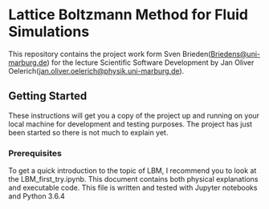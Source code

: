 # Lattice Boltzmann Method for Fluid Simulations

This repository contains the project work form Sven Brieden(Briedens@uni-marburg.de) for the lecture Scientific Software Development by Jan Oliver Oelerich(jan.oliver.oelerich@physik.uni-marburg.de).
 

## Getting Started

These instructions will get you a copy of the project up and running on your local machine for development and testing purposes. The project has just been started so there is not much to explain yet.

### Prerequisites
To get a quick introduction to the topic of LBM, I recommend you to look at the LBM_first_try.ipynb. This document contains both physical explanations and executable code. This file is written and tested with Jupyter notebooks and Python 3.6.4